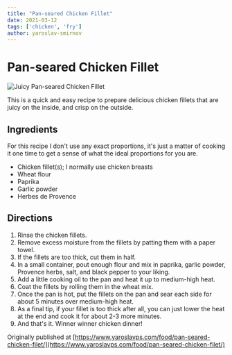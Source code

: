 ```yaml
---
title: "Pan-seared Chicken Fillet"
date: 2021-03-12
tags: ['chicken', 'fry']
author: yaroslav-smirnov
---
```


# Pan-seared Chicken Fillet

![Juicy Pan-seared Chicken Fillet](../static/pix/pan-seared-chicken.webp)

This is a quick and easy recipe to prepare delicious chicken fillets that are
juicy on the inside, and crisp on the outside.

## Ingredients

For this recipe I don't use any exact proportions, it's just a matter of cooking
it one time to get a sense of what the ideal proportions for you are.

* Chicken fillet(s); I normally use chicken breasts
* Wheat flour
* Paprika
* Garlic powder
* Herbes de Provence

## Directions

1. Rinse the chicken fillets.
2. Remove excess moisture from the fillets by patting them with a paper towel.
3. If the fillets are too thick, cut them in half.
3. In a small container, pout enough flour and mix in paprika, garlic powder,
   Provence herbs, salt, and black pepper to your liking.
4. Add a little cooking oil to the pan and heat it up to medium-high heat.
5. Coat the fillets by rolling them in the wheat mix.
6. Once the pan is hot, put the fillets on the pan and sear each side for about
   5 minutes over medium-high heat.
7. As a final tip, if your fillet is too thick after all, you can just lower the
   heat at the end and cook it for about 2-3 more minutes.
8. And that's it. Winner winner chicken dinner!

Originally published at [https://www.yaroslavps.com/food/pan-seared-chicken-filet/](https://www.yaroslavps.com/food/pan-seared-chicken-filet/)
